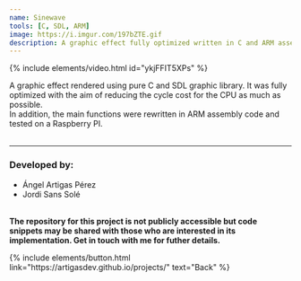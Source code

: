 ```yaml
---
name: Sinewave
tools: [C, SDL, ARM]
image: https://i.imgur.com/197bZTE.gif
description: A graphic effect fully optimized written in C and ARM assembly code.
---
```


{% include elements/video.html id="ykjFFIT5XPs" %}

A graphic effect rendered using pure C and SDL graphic library. It was fully optimized with the aim of reducing the cycle cost for the CPU as much as possible. <br>In addition, the main functions were rewritten in ARM assembly code and tested on a Raspberry PI. 
<br><br>

---

### Developed by:
- Ángel Artigas Pérez
- Jordi Sans Solé

**<br>The repository for this project is not publicly accessible but code snippets may be shared with those who are interested in its implementation. Get in touch with me for futher details.**

<p class="text-center">
{% include elements/button.html link="https://artigasdev.github.io/projects/" text="Back" %}
</p>